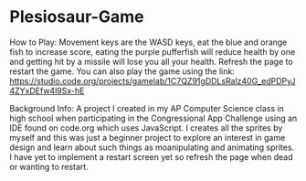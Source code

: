 # Plesiosaur-Game

How to Play:
Movement keys are the WASD keys, eat the blue and orange fish to increase score, eating the purple pufferfish will reduce health by one and getting hit by a missile will lose you all your health. Refresh the page to restart the game. You can also play the game using the link: https://studio.code.org/projects/gamelab/1C7QZ91gDDLsRalz40G_edPDPyJ4ZYxDEfw4l9Sx-hE

Background Info:
A project I created in my AP Computer Science class in high school when participating in the Congressional App Challenge using an IDE found on code.org which uses JavaScript. I creates all the sprites by myself and this was just a beginner project to explore an interest in game design and learn about such things as moanipulating and animating sprites. I have yet to implement a restart screen yet so refresh the page when dead or wanting to restart.
